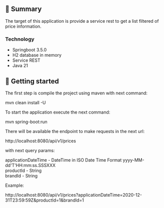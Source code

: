 ## 📜 Summary

The target of this application is provide a service rest to get a list filtered of price information.

### Technology

- Springboot 3.5.0
- H2 database in memory
- Service REST
- Java 21

## 🚀 Getting started

The first step is compile the project using maven with next command:

mvn clean install -U

To start the application execute the next command:

mvn spring-boot:run

There will be available the endpoint to make requests in the next url:

http://localhost:8080/api/v1/prices

with next query params:

applicationDateTime - DateTime in ISO Date Time Format yyyy-MM-dd'T'HH:mm:ss.SSSXXX  
productId - String  
brandId - String

Example:

http://localhost:8080/api/v1/prices?applicationDateTime=2020-12-31T23:59:59Z&productId=1&brandId=1
